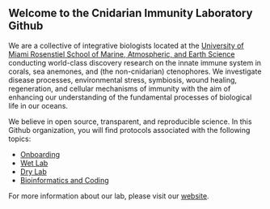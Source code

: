 ## Welcome to the Cnidarian Immunity Laboratory Github

We are a collective of integrative biologists located at the [University of Miami Rosenstiel School of Marine, Atmospheric, and Earth Science](https://www.earth.miami.edu/) conducting world-class discovery research on the innate immune system in corals, sea anemones, and (the non-cnidarian) ctenophores. We investigate disease processes, environmental stress, symbiosis, wound healing, regeneration, and cellular mechanisms of immunity with the aim of enhancing our understanding of the fundamental processes of biological life in our oceans.

We believe in open source, transparent, and reproducible science. In this Github organization, you will find protocols associated with the following topics: 

* [Onboarding](https://github.com/Cnidimmunity-Lab/Onboarding)
* [Wet Lab](https://github.com/Cnidimmunity-Lab/Wet_Lab)
* [Dry Lab](https://github.com/Cnidimmunity-Lab/Dry_Lab)
* [Bioinformatics and Coding](https://github.com/Cnidimmunity-Lab/Bioinformatics_Coding)

For more information about our lab, please visit our [website](https://www.cnidimmunitylab.com/).
